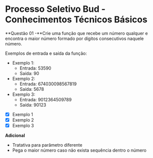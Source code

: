 # Processo Seletivo Bud - Conhecimentos Técnicos Básicos

**Questão 01 -**Crie uma função que recebe um número qualquer e encontra o maior número formado por dígitos consecutivos naquele número.

Exemplos de entrada e saída da função:

- Exemplo 1:
    - Entrada: 53590
    - Saída: 90
- Exemplo 2:
    - Entrada: 674030098567819
    - Saída: 5678
- Exemplo 3:
    - Entrada: 9012364509789
    - Saída: 90123

- [x] Exemplo 1
- [x] Exemplo 2
- [x] Exemplo 3

**Adicional**
- Tratativa para parâmetro diferente
- Pega o maior número caso não exista sequência dentro o número